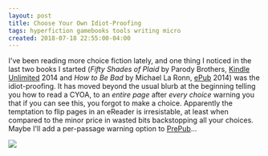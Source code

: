 ```yaml
---
layout: post
title: Choose Your Own Idiot-Proofing
tags: hyperfiction gamebooks tools writing micro
created: 2018-07-18 22:55:00-04:00
---
```

I've been reading more choice fiction lately, and one thing I noticed in the last two books I started (*Fifty Shades of Plaid* by Parody Brothers, [Kindle Unlimited](https://www.amazon.com/Fifty-Shades-Grey-Parody-shades-ebook/dp/B00KFXUWTG//ref=as_li_ss_il?ie=UTF8&linkCode=li2&tag=mcdema-20&linkId=474dfb9b433e59487a744a92a5a1780f) 2014 and *How to Be Bad* by Michael La Ronn, [ePub](https://www.goodreads.com/ebooks/download/22376987-how-to-be-bad) 2014) was the idiot-proofing.  It has moved beyond the usual blurb at the beginning telling you how to read a CYOA, to an *entire page* after *every choice* warning you that if you can see this, you forgot to make a choice.  Apparently the temptation to flip pages in an eReader is irresistable, at least when compared to the minor price in wasted bits backstopping all your choices.  Maybe I'll add a per-passage warning option to [PrePub](/tools/scree/prepub/)...

<a href="https://www.amazon.com/Fifty-Shades-Grey-Parody-shades-ebook/dp/B00KFXUWTG//ref=as_li_ss_il?ie=UTF8&linkCode=li2&tag=mcdema-20&linkId=474dfb9b433e59487a744a92a5a1780f" target="_blank"><img border="0" src="//ws-na.amazon-adsystem.com/widgets/q?_encoding=UTF8&ASIN=B00KFXUWTG&Format=_SL160_&ID=AsinImage&MarketPlace=US&ServiceVersion=20070822&WS=1&tag=mcdema-20" ></a><img src="https://ir-na.amazon-adsystem.com/e/ir?t=mcdema-20&l=li2&o=1&a=B00KFXUWTG" width="1" height="1" border="0" alt="" style="border:none !important; margin:0px !important;" />
